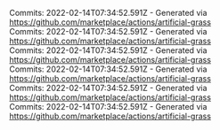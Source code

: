 Commits: 2022-02-14T07:34:52.591Z - Generated via https://github.com/marketplace/actions/artificial-grass
<br>
Commits: 2022-02-14T07:34:52.591Z - Generated via https://github.com/marketplace/actions/artificial-grass
<br>
Commits: 2022-02-14T07:34:52.591Z - Generated via https://github.com/marketplace/actions/artificial-grass
<br>
Commits: 2022-02-14T07:34:52.591Z - Generated via https://github.com/marketplace/actions/artificial-grass
<br>
Commits: 2022-02-14T07:34:52.591Z - Generated via https://github.com/marketplace/actions/artificial-grass
<br>
Commits: 2022-02-14T07:34:52.591Z - Generated via https://github.com/marketplace/actions/artificial-grass
<br>
